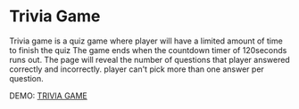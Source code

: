 # Trivia Game
Trivia game is a quiz game where player will have a limited amount of time to finish the quiz
The game ends when the countdown timer of 120seconds runs out. The page will reveal the number of questions that player answered correctly and incorrectly.
player can't pick more than one answer per question.

DEMO: [TRIVIA GAME](https://jacktamas.github.io/TriviaGame)
